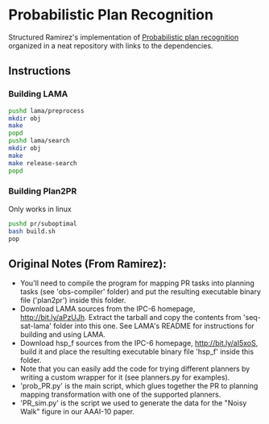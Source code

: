 # Probabilistic Plan Recognition

Structured Ramirez's implementation of [Probabilistic plan recognition](http://dblp.org/rec/conf/aaai/RamirezG10) organized in a neat repository with links to the dependencies.

## Instructions

### Building LAMA

```bash
pushd lama/preprocess
mkdir obj
make
popd
pushd lama/search
mkdir obj
make
make release-search
popd
```

### Building Plan2PR

Only works in linux
```bash
pushd pr/suboptimal
bash build.sh
pop
```

## Original Notes (From Ramirez):

- You'll need to compile the program for mapping PR tasks into planning tasks (see 'obs-compiler' folder) and put the resulting executable binary file ('plan2pr') inside this folder.
- Download LAMA sources from the IPC-6 homepage, http://bit.ly/aPzUJh. Extract the tarball and copy the contents from 'seq-sat-lama' folder into this one. See LAMA's README for instructions for building and using LAMA.
- Download hsp_f sources from the IPC-6 homepage, http://bit.ly/aI5xoS, build it and place the resulting executable binary file 'hsp_f' inside this folder.
- Note that you can easily add the code for trying different planners by writing a custom wrapper for it (see planners.py for examples).
- 'prob_PR.py' is the main script, which glues together the PR to planning mapping transformation with one of the supported planners.
- 'PR_sim.py' is the script we used to generate the data for the "Noisy Walk" figure in our AAAI-10 paper.

